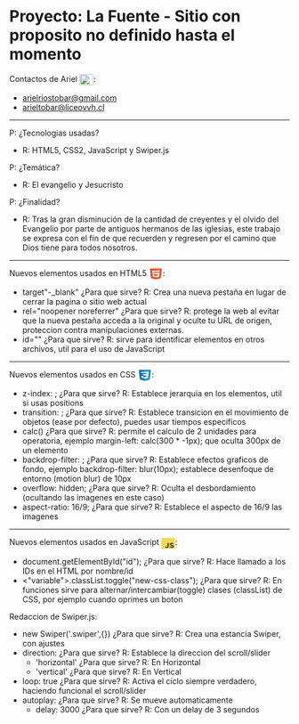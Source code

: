 # Proyecto: La Fuente - Sitio con proposito no definido hasta el momento

Contactos de Ariel <img src="https://cdn.jsdelivr.net/npm/simple-icons@v11/icons/gmail.svg" width="25" height="20" style="vertical-align: middle;"/>:
- arielriostobar@gmail.com
- arieltobar@liceovvh.cl

---

P: ¿Tecnologias usadas? 
- R: HTML5, CSS2, JavaScript y Swiper.js

P: ¿Temática? 
- R: El evangelio y Jesucristo

P: ¿Finalidad?
- R: Tras la gran disminución de la cantidad de creyentes y el olvido del Evangelio por parte de antiguos hermanos de las iglesias, 
este trabajo se expresa con el fin de que recuerden y regresen por el camino que Dios tiene para todos nosotros.

---

Nuevos elementos usados en HTML5 <img src="https://raw.githubusercontent.com/devicons/devicon/master/icons/html5/html5-original.svg" width="25" height="20" style="vertical-align: middle;"/>:
- target"-_blank" ¿Para que sirve? R: Crea una nueva pestaña en lugar de cerrar la pagina o sitio web actual
- rel="noopener noreferrer" ¿Para que sirve? R: protege la web al evitar que la nueva pestaña acceda a la original y 
  oculte tu URL de origen, proteccion contra manipulaciones externas.
- id="" ¿Para que sirve? R: sirve para identificar elementos en otros archivos, util para el uso de JavaScript

---

Nuevos elementos usados en CSS <img src="https://raw.githubusercontent.com/devicons/devicon/master/icons/css3/css3-original.svg" width="25" height="20" style="vertical-align: middle;"/>:
- z-index: ; ¿Para que sirve? R: Establece jerarquia en los elementos, util si usas positions 
- transition: ; ¿Para que sirve? R: Establece transicion en el movimiento de objetos (ease por defecto), 
  puedes usar tiempos especificos
- calc() ¿Para que sirve? R: permite el calculo de 2 unidades para operatoria, ejemplo margin-left: calc(300 * -1px); que oculta 300px 
  de un elemento
- backdrop-filter: ; ¿Para que sirve? R: Establece efectos graficos de fondo, ejemplo backdrop-filter: blur(10px); establece 
  desenfoque de entorno (motion blur) de 10px
- overflow: hidden; ¿Para que sirve? R: Oculta el desbordamiento (ocultando las imagenes en este caso)
- aspect-ratio: 16/9; ¿Para que sirve? R: Establece el aspecto de 16/9 las imagenes

---

Nuevos elementos usados en JavaScript <img src="https://raw.githubusercontent.com/devicons/devicon/master/icons/javascript/javascript-original.svg" width="25" height="20" style="vertical-align: middle;"/>:
- document.getElementById("id"); ¿Para que sirve? R: Hace llamado a los IDs en el HTML por nombre/id
- <"variable">.classList.toggle("new-css-class"); ¿Para que sirve? R: En funciones sirve para alternar/intercambiar(toggle) 
  clases (classList) de CSS, por ejemplo cuando oprimes un boton


Redaccion de Swiper.js:
- new Swiper('.swiper',{}) ¿Para que sirve? R: Crea una estancia Swiper, con ajustes
- direction: ¿Para que sirve? R: Establece la direccion del scroll/slider
  - 'horizontal' ¿Para que sirve? R: En Horizontal
  - 'vertical' ¿Para que sirve? R: En Vertical
- loop: true ¿Para que sirve? R: Activa el ciclo siempre verdadero, haciendo funcional el scroll/slider
- autoplay: ¿Para que sirve? R: Se mueve automaticamente
  - delay: 3000 ¿Para que sirve? R: Con un delay de 3 segundos

